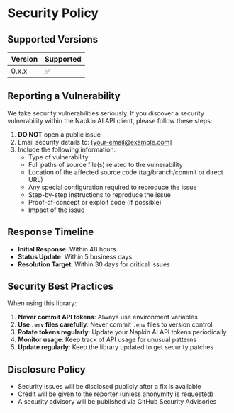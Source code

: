 # Security Policy

## Supported Versions

| Version | Supported          |
| ------- | ------------------ |
| 0.x.x   | :white_check_mark: |

## Reporting a Vulnerability

We take security vulnerabilities seriously. If you discover a security vulnerability within the Napkin AI API client, please follow these steps:

1. **DO NOT** open a public issue
2. Email security details to: [your-email@example.com]
3. Include the following information:
   - Type of vulnerability
   - Full paths of source file(s) related to the vulnerability
   - Location of the affected source code (tag/branch/commit or direct URL)
   - Any special configuration required to reproduce the issue
   - Step-by-step instructions to reproduce the issue
   - Proof-of-concept or exploit code (if possible)
   - Impact of the issue

## Response Timeline

- **Initial Response**: Within 48 hours
- **Status Update**: Within 5 business days
- **Resolution Target**: Within 30 days for critical issues

## Security Best Practices

When using this library:

1. **Never commit API tokens**: Always use environment variables
2. **Use `.env` files carefully**: Never commit `.env` files to version control
3. **Rotate tokens regularly**: Update your Napkin AI API tokens periodically
4. **Monitor usage**: Keep track of API usage for unusual patterns
5. **Update regularly**: Keep the library updated to get security patches

## Disclosure Policy

- Security issues will be disclosed publicly after a fix is available
- Credit will be given to the reporter (unless anonymity is requested)
- A security advisory will be published via GitHub Security Advisories